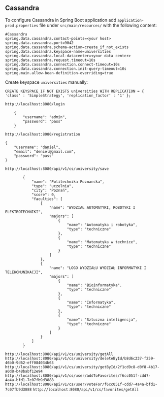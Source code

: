## Cassandra

To configure Cassandra in  Spring Boot application add `application-prod.properties` file under `src/main/resources/` with the following content:
```
#Cassandra
spring.data.cassandra.contact-points=<your host>
spring.data.cassandra.port=9042
spring.data.cassandra.schema-action=create_if_not_exists
spring.data.cassandra.keyspace-name=universities
spring.data.cassandra.local-datacenter=<your data center>
spring.data.cassandra.request.timeout=10s
spring.data.cassandra.connection.connect-timeout=10s
spring.data.cassandra.connection.init-query-timeout=10s
spring.main.allow-bean-definition-overriding=true
```
Create keyspace `universities` manually:
```
CREATE KEYSPACE IF NOT EXISTS universities WITH REPLICATION = { 'class' : 'SimpleStrategy', 'replication_factor' : '1' };
```

`http://localhost:8080/login`

```
    {
        "username": "admin",
        "password": "pass"
    }
```

`http://localhost:8080/registration`
```
{
    "username": "daniel",
    "email": "deniel@gmail.com",
    "password": "pass"
}
```

`http://localhost:8080/api/v1/cs/university/save`
```
        {
            "name": "Politechnika Poznanska",
            "type": "uczelnia",
            "city": "Poznań",
            "score": 0,
            "faculties": [
                {
                    "name": "WYDZIAŁ AUTOMATYKI, ROBOTYKI I ELEKTROTECHNIKI",
                    "majors": [
                        {
                            "name": "Automatyka i robotyka",
                            "type": "techniczne"
                        },
                        {
                            "name": "Matematyka w technice",
                            "type": "techniczne"
                        }
                    ]
                },
                {
                    "name": "LOGO WYDZIAŁU WYDZIAŁ INFORMATYKI I TELEKOMUNIKACJI",
                    "majors": [
                        {
                            "name": "Bioinformatyka",
                            "type": "techniczne"
                        },
                        {
                            "name": "Informatyka",
                            "type": "techniczne"
                        },
                        {
                            "name": "Sztuczna inteligencja",
                            "type": "techniczne"
                        }
                    ]
                }
            ]
        }
```

```http://localhost:8080/api/v1/cs/university/getAll```
```http://localhost:8080/api/v1/cs/university/deleteById/b8d6c237-f259-46b0-9d62-eff084034b63```
```http://localhost:8080/api/v1/cs/university/getById/2f1cd9c8-d0f8-4b17-a0d8-b48babf12e94```
```http://localhost:8080/api/v1/cs/user/addToFavorites/f6cc051f-cdd7-4a4a-bfd1-7c07fb9d3888```
```http://localhost:8080/api/v1/cs/user/voteFor/f6cc051f-cdd7-4a4a-bfd1-7c07fb9d3888```
```http://localhost:8080/api/v1/cs/favorites/getAll```